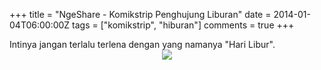 +++
title = "NgeShare - Komikstrip Penghujung Liburan"
date = 2014-01-04T06:00:00Z
tags = ["komikstrip", "hiburan"]
comments = true
+++

<div style="text-align: justify;">Intinya jangan terlalu terlena dengan yang namanya "Hari Libur".<br />
<center><img border="0" src="https://3.bp.blogspot.com/-1PkW4QqIT0c/VojTRjcoyEI/AAAAAAAAJlc/1aO2QhnvbSo/s1600/strip.png" /></center></div>
